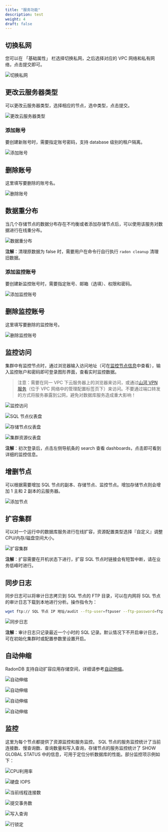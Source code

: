 ```yaml
---
title: "服务功能"
description: test
weight: 4
draft: false
---
```


## 切换私网

您可以在 「基础属性」 栏选择切换私网，之后选择对应的 VPC 网络和私有网络，点击提交即可。

![切换私网](../../_images/change_vxnet.png)

## 更改云服务器类型

可以更改云服务器类型，选择相应的节点，选中类型，点击提交。

![更改云服务器类型](../../_images/change_host_type.png)

### 添加账号

要创建新账号时，需要指定账号密码，支持 database 级别的租户隔离。

![添加账号](../../_images/add_user.png)

## 删除账号

这里填写要删除的账号名。

![删除账号](../../_images/del_user.png)

## 数据重分布

当几个存储节点的数据分布存在不均衡或者添加存储节点后，可以使用该服务对数据进行在线重分布。

![数据重分布](../../_images/rebalance_data.png)

**注解**：清理原数据为 false 时，需要用户在命令行自行执行 `radon cleanup` 清理旧数据。

### 添加监控账号

要创建新监控账号时，需要指定账号、邮箱（选填）、权限和密码。

![添加监控账号](../../_images/add_grafana_user.png)

## 删除监控账号

这里填写要删除的监控账号。

![删除监控账号](../../_images/del_grafana_user.png)

## 监控访问

集群中有监控节点时，通过浏览器输入访问地址（可在[监控节点信息](./#监控节点信息)中查看），输入监控账户和密码即可登录图形界面，查看实时监控数据。

> 注意：需要在同一 VPC 下云服务器上的浏览器来访问，或通过[山河 VPN 服务](https://docs.shanhe.com/product/network/vpn.html#vpn)（位于 VPC 网络中的管理配置标签页下）来访问。不要通过端口转发的方式将服务暴露到公网，避免对数据库服务造成重大影响！

![监控访问](../../_images/search_dashbords.png)

![SQL 节点仪表盘](../../_images/radon_dashboards.png)

![存储节点仪表盘](../../_images/xenon_dashboards.png)

![集群资源仪表盘](../../_images/node_dashboards.png)

**注解**：初次登录后，点击左侧导航条的 search 查看 dashboards，点击即可看到详细的监控信息。

## 增删节点

可以根据需要增加 SQL 节点的副本、存储节点、监控节点。增加存储节点则会增加 1 主和 2 副本的云服务器。

![添加节点](../../_images/add_nodes.png)

## 扩容集群

可以对一个运行中的数据库服务进行在线扩容，资源配置类型选择『自定义』调整 CPU/内存/磁盘空间大小。

![扩容集群](../../_images/scale.png)

**注解**：扩容需要在开机状态下进行，扩容 SQL 节点时链接会有短暂中断，请在业务低峰时进行。

## 同步日志

同步日志可以将审计日志拷贝到 SQL 节点的 FTP 目录，可以在内网将 SQL 节点的审计日志下载到本地进行分析。操作指令为：

```bash
wget ftp:// SQL 节点 IP 地址/audit --ftp-user=ftpuser --ftp-password=ftppassword
```

![同步日志](../../_images/copy_logs.png)

**注解**：审计日志只记录最近一个小时的 SQL 记录。默认情况下不开启审计日志，可在初始化集群时或配置参数里设置开启。

## 自动伸缩

RadonDB 支持自动扩容应用存储空间，详细请参考[自动伸缩](https://docs.shanhe.com/product/operation/autoscaling)。

![自动伸缩](../../_images/autoscaling_1.png)

![自动伸缩](../../_images/autoscaling_2.png)

![自动伸缩](../../_images/autoscaling_3.png)

![自动伸缩](../../_images/autoscaling_4.png)

## 监控

这里为每个节点都提供了资源监控和服务监控。 SQL 节点的服务监控统计了当前连接数、慢查询数、查询数量和写入查询，存储节点的服务监控统计了 SHOW GLOBAL STATUS 中的信息，可用于定位分析数据库的性能。部分监控项示例如下：

![CPU利用率](../../_images/cpu_monitor.png)

![硬盘 IOPS](../../_images/iops_monitor.png)

![当前线程连接数](../../_images/threads_connected.png)

![提交事务数](../../_images/commit_monitor.png)

![写入查询](../../_images/write_monitor.png)

![行锁定](../../_images/lock_monitor.png)